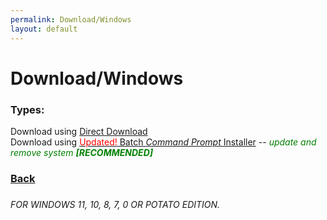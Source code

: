 ```yaml
---
permalink: Download/Windows
layout: default
---
```


<h1>Download/Windows</h1>

<h3>Types:</h3>

Download using <a onclick="Thanks('bini')" href="../Assets/Downloads/Minecraft_Java_Server.bat">Direct Download</a>\
Download using <a onclick="Thanks('bii')" href="../Assets/Downloads/Minecraft_Server_Menu_Installer.bat"><span style="color: red;">Updated!</span> Batch _Command Prompt_ Installer</a> -- <i style="color: green;">update and remove system <b>[RECOMMENDED]</b></i>

<h3><a href=".">Back</a><h3>

<i><h6>FOR WINDOWS 11, 10, 8, 7, 0 OR POTATO EDITION.</h6></i>

<!-- Notes gona stay here: --!>

<!-- Download using <a onclick="Thanks('bii')" href="Assets/Downloads/Minecraft_Server_Menu_Installer.bat"><span style="color: red;">NEW!</span> exe _Executer_ Installer</a> -- <i style="color: green;">update and remove system <b>[RECOMMENDED]</b></i>
-->

<script>
    function Thanks(protocol) {
        setTimeout(function() {
            window.location.href = `./Thanks?tp=${protocol}`
        }, 1000);
    }
</script>
